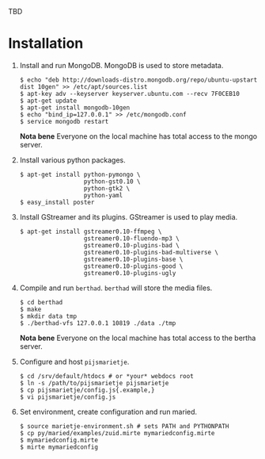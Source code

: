 TBD

Installation
============

1.  Install and run MongoDB.  MongoDB is used to store metadata.
   
    ```
    $ echo "deb http://downloads-distro.mongodb.org/repo/ubuntu-upstart dist 10gen" >> /etc/apt/sources.list
    $ apt-key adv --keyserver keyserver.ubuntu.com --recv 7F0CEB10
    $ apt-get update
    $ apt-get install mongodb-10gen
    $ echo "bind_ip=127.0.0.1" >> /etc/mongodb.conf
    $ service mongodb restart
    ```
    
    **Nota bene** Everyone on the local machine has total access to the
    mongo server.
   
2.  Install various python packages.
   
    ```
    $ apt-get install python-pymongo \
                      python-gst0.10 \
                      python-gtk2 \
                      python-yaml
    $ easy_install poster
    ```

3.  Install GStreamer and its plugins. GStreamer is used to play media.
   
    ```
    $ apt-get install gstreamer0.10-ffmpeg \
                      gstreamer0.10-fluendo-mp3 \
                      gstreamer0.10-plugins-bad \
                      gstreamer0.10-plugins-bad-multiverse \
                      gstreamer0.10-plugins-base \
                      gstreamer0.10-plugins-good \
                      gstreamer0.10-plugins-ugly
    ```

4.  Compile and run `berthad`.  `berthad` will store the media files.
    
    ```
    $ cd berthad
    $ make
    $ mkdir data tmp
    $ ./berthad-vfs 127.0.0.1 10819 ./data ./tmp
    ```
    
    **Nota bene** Everyone on the local machine has total access to the
    bertha server.
5.  Configure and host `pijsmarietje`.
   
    ```
    $ cd /srv/default/htdocs # or *your* webdocs root
    $ ln -s /path/to/pijsmarietje pijsmarietje
    $ cp pijsmarietje/config.js{.example,}
    $ vi pijsmarietje/config.js
    ```
    
6.  Set environment, create configuration and run maried. 
    
    ```
    $ source marietje-environment.sh # sets PATH and PYTHONPATH
    $ cp py/maried/examples/zuid.mirte mymariedconfig.mirte
    $ mymariedconfig.mirte
    $ mirte mymariedconfig
    ```
